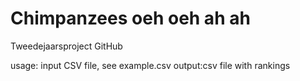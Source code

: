 # Chimpanzees oeh oeh ah ah
 Tweedejaarsproject GitHub

usage: input CSV file, see example.csv
output:csv file with rankings
